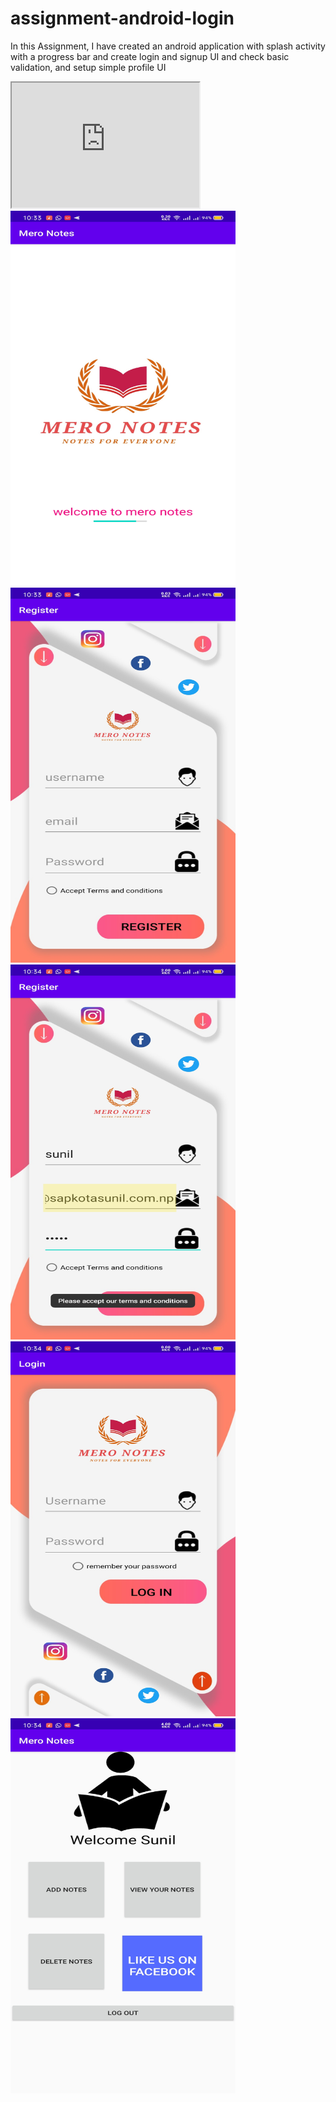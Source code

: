 # assignment-android-login

In this Assignment, I have created an android application with splash activity with a progress bar and create login and signup UI and check basic validation, and setup simple profile UI

[//]: # (Video insert)

<!-- blank line -->

<iframe src="https://www.youtube.com/watch?v=dCjTS9M6y2U" height="200" width="300" title="Assignment"></iframe>

<!-- blank line -->

 

[//]: # (image insert 1)
<!-- blank line -->
<img class="ui bottom aligned tiny image" src="Screenshot_2020-09-27-10-33-21-90_ee015900260ab508ba0bf0f18dc28a83.jpg" height = "600" width="360">
<!-- blank line -->

[//]: # (image insert 2)
<!-- blank line -->
<img class="ui bottom aligned tiny image" src="Screenshot_2020-09-27-10-33-27-00_ee015900260ab508ba0bf0f18dc28a83.jpg" height = "600" width="360">
<!-- blank line -->

[//]: # (image insert 3)
<!-- blank line -->
<img class="ui bottom aligned tiny image" src="Screenshot_2020-09-27-10-34-21-23_ee015900260ab508ba0bf0f18dc28a83.jpg" height = "600" width="360">
<!-- blank line -->

[//]: # (image insert 4)
<!-- blank line -->
<img class="ui bottom aligned tiny image" src="Screenshot_2020-09-27-10-34-26-56_ee015900260ab508ba0bf0f18dc28a83.jpg" height = "600" width="360">
<!-- blank line -->

[//]: # (image insert 5)
<!-- blank line -->
<img class="ui bottom aligned tiny image" src="Screenshot_2020-09-27-10-34-34-25_ee015900260ab508ba0bf0f18dc28a83.jpg" height = "600" width="360">
<!-- blank line -->

